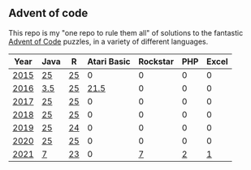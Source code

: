 ## Advent of code

This repo is my "one repo to rule them all" of solutions to the
fantastic [Advent of Code](https://adventofcode.com) puzzles, 
in a variety of different languages.

| Year          | Java             | R            | Atari Basic             | Rockstar                  | PHP             | Excel             |
|---------------|------------------|--------------|-------------------------|---------------------------|-----------------|-------------------|
| [2015](2015/) | [25](2015/Java)  | [25](2015/R) | 0                       |    0                      | 0               | 0                 |
| [2016](2016/) | [3.5](2016/Java) | [25](2016/R) | [21.5](2016/AtariBasic) |    0                      | 0               | 0                 |
| [2017](2017/) | [25](2017/Java)  | [25](2017/R) | 0                       |    0                      | 0               | 0                 |
| [2018](2018/) | [25](2018/Java)  | [25](2018/R) | 0                       |    0                      | 0               | 0                 |
| [2019](2019/) | [25](2019/Java)  | [24](2019/R) | 0                       |    0                      | 0               | 0                 |
| [2020](2020/) | [25](2020/Java)  | [25](2020/R) | 0                       |    0                      | 0               | 0                 |
| [2021](2021/) | [7](2021/Java)   | [23](2021/R) | 0                       |    [7](2021/Rockstar)     | [2](2021/PHP)   | [1](2021/Excel)   |
